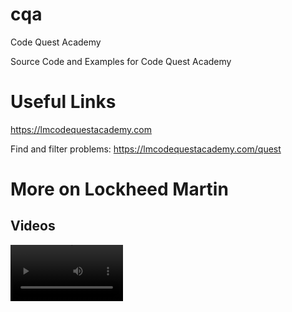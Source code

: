 # cqa
Code Quest Academy

Source Code and Examples for Code Quest Academy

# Useful Links
https://lmcodequestacademy.com

Find and filter problems: https://lmcodequestacademy.com/quest

# More on Lockheed Martin
## Videos

<video src='https://www.youtube.com/watch?v=eNKCVAgDYaA&t=65s' width=180 />

https://www.youtube.com/watch?v=v-Kgl-I0MOc&t=13s

https://www.youtube.com/watch?v=Gd53rZs5fsY

## Space
### Mars Retrieval

(https://mars.nasa.gov/msr/) \
(https://www.nasa.gov/press-release/nasa-selects-developer-for-rocket-to-retrieve-first-samples-from-mars)

### Venturing to Astroids
[Lucy’s 12 year journey](https://www.nasa.gov/mission_pages/lucy/overview/index)


## Podcasts
Inside the Skunk Works Podcast
https://podcasts.apple.com/us/podcast/inside-skunk-works/id1350627500

Space Maker
https://podcasts.apple.com/us/podcast/lockheed-martin-space-makers/id1579953069

